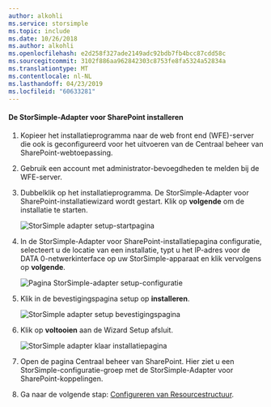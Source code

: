 ```yaml
---
author: alkohli
ms.service: storsimple
ms.topic: include
ms.date: 10/26/2018
ms.author: alkohli
ms.openlocfilehash: e2d258f327ade2149adc92bdb7fb4bcc87cdd58c
ms.sourcegitcommit: 3102f886aa962842303c8753fe8fa5324a52834a
ms.translationtype: MT
ms.contentlocale: nl-NL
ms.lasthandoff: 04/23/2019
ms.locfileid: "60633281"
---
```

#### <a name="to-install-the-storsimple-adapter-for-sharepoint"></a>De StorSimple-Adapter voor SharePoint installeren
1. Kopieer het installatieprogramma naar de web front end (WFE)-server die ook is geconfigureerd voor het uitvoeren van de Centraal beheer van SharePoint-webtoepassing. 
2. Gebruik een account met administrator-bevoegdheden te melden bij de WFE-server.
3. Dubbelklik op het installatieprogramma. De StorSimple-Adapter voor SharePoint-installatiewizard wordt gestart. Klik op **volgende** om de installatie te starten.
   
    ![StorSimple adapter setup-startpagina](./media/storsimple-install-sharepoint-adapter/HCS_SSASP_Setup1-include.png)
4. In de StorSimple-Adapter voor SharePoint-installatiepagina configuratie, selecteert u de locatie van een installatie, typt u het IP-adres voor de DATA 0-netwerkinterface op uw StorSimple-apparaat en klik vervolgens op **volgende**. 
   
    ![Pagina StorSimple-adapter setup-configuratie](./media/storsimple-install-sharepoint-adapter/HCS_SSASP_Setup2-include.png) 
5. Klik in de bevestigingspagina setup op **installeren**.
   
    ![StorSimple adapter setup bevestigingspagina](./media/storsimple-install-sharepoint-adapter/HCS_SSASP_Confirm_Setup-include.png) 
6. Klik op **voltooien** aan de Wizard Setup afsluit.
   
    ![StorSimple adapter klaar installatiepagina](./media/storsimple-install-sharepoint-adapter/HCS_SSASP_Setup_finish-include.png) 
7. Open de pagina Centraal beheer van SharePoint. Hier ziet u een StorSimple-configuratie-groep met de StorSimple-Adapter voor SharePoint-koppelingen.
8. Ga naar de volgende stap: [Configureren van Resourcestructuur](#configure-rbs).

